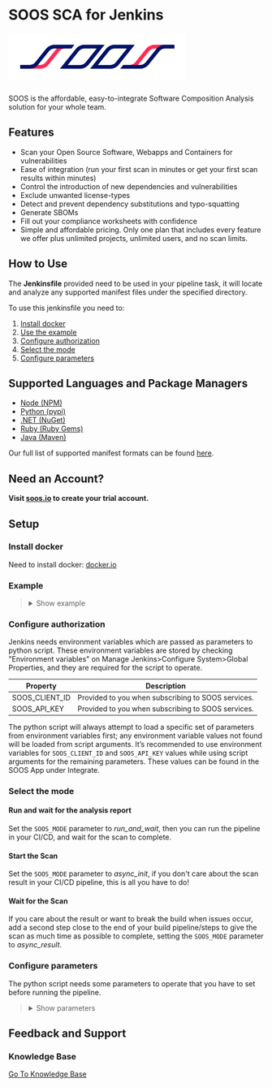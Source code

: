 # SOOS SCA for Jenkins

<img src="assets/SOOS_logo.png" style="margin-bottom: 10px;" width="350" alt="SOOS Icon">

SOOS is the affordable, easy-to-integrate Software Composition Analysis solution for your whole team.

## Features
- Scan your Open Source Software, Webapps and Containers for vulnerabilities
- Ease of integration (run your first scan in minutes or get your first scan results within minutes)
- Control the introduction of new dependencies and vulnerabilities
- Exclude unwanted license-types
- Detect and prevent dependency substitutions and typo-squatting
- Generate SBOMs
- Fill out your compliance worksheets with confidence
- Simple and affordable pricing. Only one plan that includes every feature we offer plus unlimited projects, unlimited users, and no scan limits.

## How to Use

The **Jenkinsfile** provided need to be used in your pipeline task, it will locate and analyze any supported manifest files under the specified directory.

To use this jenkinsfile you need to:

1. [Install docker](#install-docker)
2. [Use the example](#example)
3. [Configure authorization](#configure-authorization)
4. [Select the mode](#select-the-mode)
5. [Configure parameters](#configure-parameters)

## Supported Languages and Package Managers

*	[Node (NPM)](https://www.npmjs.com/)
*	[Python (pypi)](https://pypi.org/)
*	[.NET (NuGet)](https://www.nuget.org/)
*	[Ruby (Ruby Gems)](https://rubygems.org/)
*	[Java (Maven)](https://maven.apache.org/)

Our full list of supported manifest formats can be found [here](https://kb.soos.io/help/soos-languages-supported).

## Need an Account?
**Visit [soos.io](https://app.soos.io/register) to create your trial account.**

## Setup

### Install docker

Need to install docker: [docker.io](https://www.docker.com/)

### Example

<blockquote style="margin-bottom: 10px;">
<details>
<summary> Show example </summary>

``` sh
  pipeline{
      agent {
          docker { 
              image 'python'
              args '-e SOOS_CLIENT_ID=${SOOS_CLIENT_ID} -e SOOS_API_KEY=${SOOS_API_KEY}'
          }
      }
      environment {

          SOOS_PROJECT_NAME=" " // ENTER YOUR PROJECT NAME HERE

          SOOS_LATEST_REPO="https://github.com/soos-io/soos-ci-analysis-python/releases/latest/download"

          SOOS_COMMIT_HASH=" "                // ENTER COMMIT HASH HERE IF KNOWN

          SOOS_BRANCH_NAME=" "                // ENTER BRANCH NAME HERE IF KNOWN

          SOOS_BRANCH_URI=" "                 // ENTER BRANCH URI HERE IF KNOWN

          SOOS_BUILD_VERSION=" "              // ENTER BUILD VERSION HERE IF KNOWN

          SOOS_BUILD_URI=" "                  // ENTER BUILD URI HERE IF KNOWN

          SOOS_OPERATING_ENVIRONMENT=" "      // ENTER OPERATING ENVIRONMENT HERE IF KNOWN (default will be provided)

          SOOS_INTEGRATION_NAME="Jenkins"

          SOOS_MODE="run_and_wait"

          SOOS_ON_FAILURE="fail_the_build"

          SOOS_DIRS_TO_EXCLUDE="soos"

          SOOS_FILES_TO_EXCLUDE=" "

          SOOS_ANALYSIS_RESULT_MAX_WAIT=300

          SOOS_ANALYSIS_RESULT_POLLING_INTERVAL=10

          SOOS_CHECKOUT_DIR="./"

          SOOS_API_BASE_URL="https://api.soos.io/api/"

      }
      stages{
          stage("Test"){
              steps{
                  echo "======== Testing Python Script as RUN_AND_WAIT ========"
          
                  sh '''
                      WORKSPACE=${PWD}

                      echo "creating soos folder"

                      mkdir -p $WORKSPACE/soos/workspace/
                      
                      echo "try to downloading files if they don't exist:"

                      cd $WORKSPACE/soos
                      
                      # if files do not exist, will download them

                      [ -f 'soos.py' ] && 
                      echo "soos.py exists!" ||
                      curl -LJO https://github.com/soos-io/soos-ci-analysis-python/releases/latest/download/soos.py -o soos.py
                      
                      [ -f 'requirements.txt' ] &&
                      echo "requirements.txt exists!" || 
                      curl -LJO https://github.com/soos-io/soos-ci-analysis-python/releases/latest/download/requirements.txt -o requirements.txt
                      
                      echo "files downloaded" 
                      
                      python3 -m venv venv

                      . venv/bin/activate 
                  
                      cd $WORKSPACE

                      pip3 install -r soos/requirements.txt
                      
                      python3 -u soos/soos.py -m=${SOOS_MODE} -of=${SOOS_ON_FAILURE} -dte=${SOOS_DIRS_TO_EXCLUDE} -fte=${SOOS_FILES_TO_EXCLUDE} -wd=${SOOS_CHECKOUT_DIR} -armw=${SOOS_ANALYSIS_RESULT_MAX_WAIT} -arpi=${SOOS_ANALYSIS_RESULT_POLLING_INTERVAL} -buri=${SOOS_API_BASE_URL} -scp=${SOOS_CHECKOUT_DIR} -pn=${SOOS_PROJECT_NAME} -ch=${SOOS_COMMIT_HASH} -bn=${SOOS_BRANCH_NAME} -bruri=${SOOS_BRANCH_URI} -bldver=${SOOS_BUILD_VERSION} -blduri=${SOOS_BUILD_URI} -oe=${SOOS_OPERATING_ENVIRONMENT} -intn=${SOOS_INTEGRATION_NAME}
                  '''
      
              }
              post{
                  success{
                      echo "======== Test executed successfully ========"
                  }
                  failure{
                      echo "======== Test execution failed ========"
                  }
              }
          }
      }
      post{
          always{
              echo "======== Pipeline Finished! ========"
          }
          success{
              echo "======== pipeline executed successfully! ========"
          }
          failure{
              echo "========pipeline execution failed========"
          }
      }
  }
```
</details>
</blockquote>

### Configure authorization

Jenkins needs environment variables which are passed as parameters to python script. These environment variables are stored by checking "Environment variables" on Manage Jenkins>Configure System>Global Properties, and they are required for the script to operate.

| Property | Description |
| --- | --- |
| SOOS_CLIENT_ID | Provided to you when subscribing to SOOS services. |
| SOOS_API_KEY | Provided to you when subscribing to SOOS services. |

The python script will always attempt to load a specific set of parameters from environment variables first; any environment variable values not found will be loaded from script arguments. It’s recommended to use environment variables for `SOOS_CLIENT_ID` and `SOOS_API_KEY` values while using script arguments for the remaining parameters. These values can be found in the SOOS App under Integrate.

### Select the mode

#### Run and wait for the analysis report
Set the `SOOS_MODE` parameter to *run_and_wait*, then you can run the pipeline in your CI/CD, and wait for the scan to complete.

#### Start the Scan
Set the `SOOS_MODE` parameter to *async_init*, if you don't care about the scan result in your CI/CD pipeline, this is all you have to do!

#### Wait for the Scan
If you care about the result or want to break the build when issues occur, add a second step close to the end of your build pipeline/steps to give the scan as much time as possible to complete, setting the `SOOS_MODE` parameter to *async_result*.

### Configure parameters

The python script needs some parameters to operate that you have to set before running the pipeline.

<blockquote style="margin-bottom: 10px;">
<details>
<summary> Show parameters </summary>

| Parameters | Default | Description |
| --- | --- | --- |
| SOOS_PROJECT_NAME | " "  | REQUIRED. A custom project name that will present itself as a collection of test results within your soos.io dashboard. |
| SOOS_LATEST_REPO | "https://github.com/soos-io/soos-ci-analysis-python/releases/latest/download"   | REQUIRED. Latest python script release repository URI needed to run the analysis |
| SOOS_COMMIT_HASH | " "  | Blank space required if empty. The commit hash value from the SCM System |
| SOOS_BRANCH_NAME | " "  | Blank space required if empty. The name of the branch from the SCM System |
| SOOS_BRANCH_URI | " "  | Blank space required if empty. The URI to the branch from the SCM System |
| SOOS_BUILD_VERSION | " "  | Blank space required if empty. Version of application build artifacts |
| SOOS_BUILD_URI | " "  | Blank space required if empty. URI to CI build info |
| SOOS_INTEGRATION_NAME | "Jenkins"  | REQUIRED. Informs to SOOS from what CI/CD is running the analysis |
| SOOS_MODE | "run_and_wait"  | REQUIRED. Running mode, alternatives: "async_init" - "async_result" |
| SOOS_ON_FAILURE | "fail_the_build"  | REQUIRED. Stop the building in case of failure |
| SOOS_OPERATING_ENVIRONMENT | " "  | Blank space required if empty. System info regarding operating system, etc. |
| SOOS_DIRS_TO_EXCLUDE | " "  | Blank space required if empty. List (comma separated) of directories (relative to ./) to exclude from the search for manifest files. Example - Correct: bin/start/ ... Example - Incorrect: ./bin/start/ ... Example - Incorrect: /bin/start/'|
| SOOS_FILES_TO_EXCLUDE | " "  | Blank space required if empty. List (comma separated) of files (relative to ./) to exclude from the search for manifest files. Example - Correct: bin/start/manifest.txt ... Example - Incorrect: ./bin/start/manifest.txt ... Example - Incorrect: /bin/start/manifest.txt' |
| SOOS_ANALYSIS_RESULT_MAX_WAIT | 300  | REQUIRED. Maximum seconds to wait for Analysis Result before exiting with error. |
| SOOS_ANALYSIS_RESULT_POLLING_INTERVAL | 10  | REQUIRED. Polling interval (in seconds) for analysis result completion (success/failure.). Min 10. |
| SOOS_CHECKOUT_DIR | "./"  | REQUIRED. Directory where python script will search manifiest files.  |
| SOOS_API_BASE_URL | "https://api.soos.io/api/"  | REQUIRED. The API BASE URI provided to you when subscribing to SOOS services. |

</details>
</blockquote>

## Feedback and Support
### Knowledge Base
[Go To Knowledge Base](https://kb.soos.io/help)

